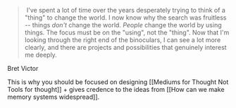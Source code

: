 >  I've spent a lot of time over the years desperately trying to think of a "thing" to change the world. I now know why the search was fruitless -- things _don't_ change the world. _People_ change the world by using things. The focus must be on the "using", not the "thing". Now that I'm looking through the right end of the binoculars, I can see a lot more clearly, and there are projects and possibilities that genuinely interest me deeply.

Bret Victor

This is why you should be focused on designing [[Mediums for Thought Not Tools for thought]] + gives credence to the ideas from [[How can we make memory systems widespread]].